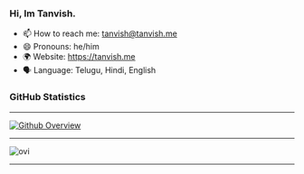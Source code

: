 ### Hi, Im Tanvish.

- 📫 How to reach me: tanvish@tanvish.me
- 😄 Pronouns: he/him
- 🌍 Website: https://tanvish.me
- 🗣️ Language: Telugu, Hindi, English

### GitHub Statistics

---

[![Github Overview](https://api.tanvish.me/git-stats?pp)](https://github.com/TanvishGG)

---

<img src="https://api.tanvish.me/git-language?pp" alt="ovi" />


---
